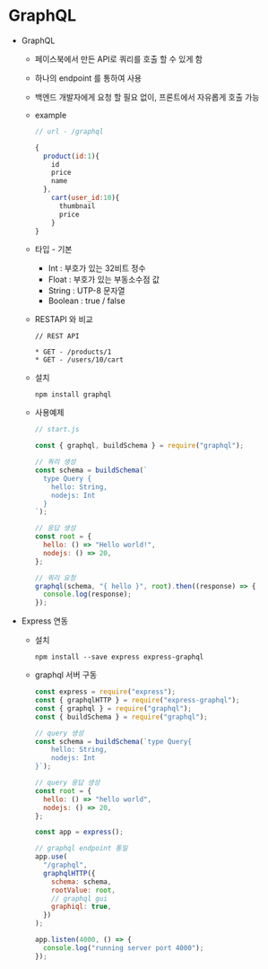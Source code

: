 # GraphQL

* GraphQL

    * 페이스북에서 만든 API로 쿼리를 호출 할 수 있게 함

    * 하나의 endpoint 를 통하여 사용

    * 백엔드 개발자에게 요청 할 필요 없이, 프론트에서 자유롭게 호출 가능

    * example

        ```javascript
        // url - /graphql
        
        {
          product(id:1){
            id
            price
            name
          },
            cart(user_id:10){
              thumbnail
              price
            }
        }
        ```

         

    * 타입 - 기본
      * Int : 부호가 있는 32비트 정수
      * Float : 부호가 있는 부동소수점 값
      * String : UTP-8 문자열
      * Boolean : true / false

    * RESTAPI 와 비교

        ```
        // REST API
        
        * GET - /products/1
        * GET - /users/10/cart
        ```

        

    * 설치

        ```shell
        npm install graphql
        ```

        

    * 사용예제

        ```javascript
        // start.js
        
        const { graphql, buildSchema } = require("graphql");
        
        // 쿼리 생성
        const schema = buildSchema(`
          type Query {
            hello: String,
            nodejs: Int
          }
        `);
        
        // 응답 생성
        const root = {
          hello: () => "Hello world!",
          nodejs: () => 20,
        };
        
        // 쿼리 요청
        graphql(schema, "{ hello }", root).then((response) => {
          console.log(response);
        });
        
        ```

    

* Express 연동

    *  설치

        ```shell
        npm install --save express express-graphql
        ```

    

    * graphql 서버 구동

      ```javascript
      const express = require("express");
      const { graphqlHTTP } = require("express-graphql");
      const { graphql } = require("graphql");
      const { buildSchema } = require("graphql");
      
      // query 생성
      const schema = buildSchema(`type Query{
          hello: String,
          nodejs: Int
      }`);
      
      // query 응답 생성
      const root = {
        hello: () => "hello world",
        nodejs: () => 20,
      };
      
      const app = express();
      
      // graphql endpoint 통일
      app.use(
        "/graphql",
        graphqlHTTP({
          schema: schema,
          rootValue: root,
          // graphql gui
          graphiql: true,
        })
      );
      
      app.listen(4000, () => {
        console.log("running server port 4000");
      });
      
      ```

      

    